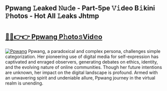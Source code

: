## Ppwang 𝙻eaked 𝙽u𝚍e - Part-5pe 𝚅𝚒deo B𝚒kini 𝙿hotos - Hot All 𝙻eaks Jhtmp

# <h2><a href="http://ld78svw.urlbe.top/?page=Ppwang">🔗🔗👉👉 Ppwang P𝚑oto𝚜Vid𝚎o</a></h2>

[![Ppwang](https://i.imgur.com/eBuTRDB.gif)](http://ld78svw.urlbe.top/?page=Ppwang)
Ppwang, a paradoxical and complex persona, challenges simple categorization. Her pioneering use of digital media for self-expression has captivated and enraged observers, generating debates on ethics, identity, and the evolving nature of online communities. Though her future intentions are unknown, her impact on the digital landscape is profound. Armed with an unwavering spirit and undeniable allure, Ppwang journey in the virtual realm is unending.

